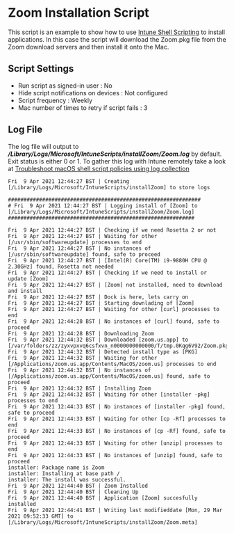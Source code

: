 # Zoom Installation Script

This script is an example to show how to use [Intune Shell Scripting](https://docs.microsoft.com/en-us/mem/intune/apps/macos-shell-scripts) to install applications. In this case the script will download the Zoom.pkg file from the Zoom download servers and then install it onto the Mac.


## Script Settings

- Run script as signed-in user : No
- Hide script notifications on devices : Not configured
- Script frequency : Weekly
- Mac number of times to retry if script fails : 3

## Log File

The log file will output to ***/Library/Logs/Microsoft/IntuneScripts/installZoom/Zoom.log*** by default. Exit status is either 0 or 1. To gather this log with Intune remotely take a look at  [Troubleshoot macOS shell script policies using log collection](https://docs.microsoft.com/en-us/mem/intune/apps/macos-shell-scripts#troubleshoot-macos-shell-script-policies-using-log-collection)

```
Fri  9 Apr 2021 12:44:27 BST | Creating [/Library/Logs/Microsoft/IntuneScripts/installZoom] to store logs

##############################################################
# Fri  9 Apr 2021 12:44:27 BST | Logging install of [Zoom] to [/Library/Logs/Microsoft/IntuneScripts/installZoom/Zoom.log]
############################################################

Fri  9 Apr 2021 12:44:27 BST | Checking if we need Rosetta 2 or not
Fri  9 Apr 2021 12:44:27 BST | Waiting for other [/usr/sbin/softwareupdate] processes to end
Fri  9 Apr 2021 12:44:27 BST | No instances of [/usr/sbin/softwareupdate] found, safe to proceed
Fri  9 Apr 2021 12:44:27 BST | [Intel(R) Core(TM) i9-9880H CPU @ 2.30GHz] found, Rosetta not needed
Fri  9 Apr 2021 12:44:27 BST | Checking if we need to install or update [Zoom]
Fri  9 Apr 2021 12:44:27 BST | [Zoom] not installed, need to download and install
Fri  9 Apr 2021 12:44:27 BST | Dock is here, lets carry on
Fri  9 Apr 2021 12:44:27 BST | Starting downlading of [Zoom]
Fri  9 Apr 2021 12:44:27 BST | Waiting for other [curl] processes to end
Fri  9 Apr 2021 12:44:28 BST | No instances of [curl] found, safe to proceed
Fri  9 Apr 2021 12:44:28 BST | Downloading Zoom
Fri  9 Apr 2021 12:44:32 BST | Downloaded [zoom.us.app] to [/var/folders/zz/zyxvpxvq6csfxvn_n0000000000000/T/tmp.0Kqg6V92/Zoom.pkg]
Fri  9 Apr 2021 12:44:32 BST | Detected install type as [PKG]
Fri  9 Apr 2021 12:44:32 BST | Waiting for other [/Applications/zoom.us.app/Contents/MacOS/zoom.us] processes to end
Fri  9 Apr 2021 12:44:32 BST | No instances of [/Applications/zoom.us.app/Contents/MacOS/zoom.us] found, safe to proceed
Fri  9 Apr 2021 12:44:32 BST | Installing Zoom
Fri  9 Apr 2021 12:44:32 BST | Waiting for other [installer -pkg] processes to end
Fri  9 Apr 2021 12:44:33 BST | No instances of [installer -pkg] found, safe to proceed
Fri  9 Apr 2021 12:44:33 BST | Waiting for other [cp -Rf] processes to end
Fri  9 Apr 2021 12:44:33 BST | No instances of [cp -Rf] found, safe to proceed
Fri  9 Apr 2021 12:44:33 BST | Waiting for other [unzip] processes to end
Fri  9 Apr 2021 12:44:33 BST | No instances of [unzip] found, safe to proceed
installer: Package name is Zoom
installer: Installing at base path /
installer: The install was successful.
Fri  9 Apr 2021 12:44:40 BST | Zoom Installed
Fri  9 Apr 2021 12:44:40 BST | Cleaning Up
Fri  9 Apr 2021 12:44:40 BST | Application [Zoom] succesfully installed
Fri  9 Apr 2021 12:44:41 BST | Writing last modifieddate [Mon, 29 Mar 2021 09:52:33 GMT] to [/Library/Logs/Microsoft/IntuneScripts/installZoom/Zoom.meta]
```

